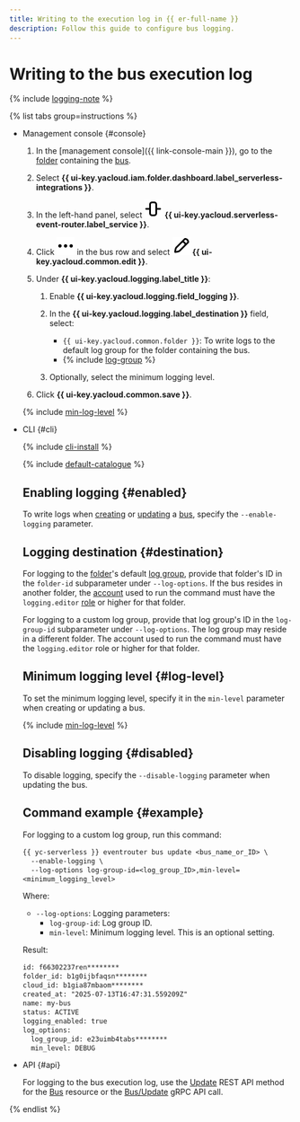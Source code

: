 ```yaml
---
title: Writing to the execution log in {{ er-full-name }}
description: Follow this guide to configure bus logging.
---
```


# Writing to the bus execution log

{% include [logging-note](../../../../_includes/functions/logging-note.md) %}

{% list tabs group=instructions %}

- Management console {#console}

  1. In the [management console]({{ link-console-main }}), go to the [folder](../../../../resource-manager/concepts/resources-hierarchy.md#folder) containing the [bus](../../../concepts/eventrouter/bus.md).
  1. Select **{{ ui-key.yacloud.iam.folder.dashboard.label_serverless-integrations }}**.
  1. In the left-hand panel, select ![image](../../../../_assets/console-icons/object-align-center-vertical.svg) **{{ ui-key.yacloud.serverless-event-router.label_service }}**.
  1. Click ![image](../../../../_assets/console-icons/ellipsis.svg) in the bus row and select ![image](../../../../_assets/console-icons/pencil.svg) **{{ ui-key.yacloud.common.edit }}**.
  1. Under **{{ ui-key.yacloud.logging.label_title }}**:

      1. Enable **{{ ui-key.yacloud.logging.field_logging }}**.
      1. In the **{{ ui-key.yacloud.logging.label_destination }}** field, select:

         * `{{ ui-key.yacloud.common.folder }}`: To write logs to the default log group for the folder containing the bus.
         * {% include [log-group](../../../../_includes/functions/log-group.md) %}

      1. Optionally, select the minimum logging level.

  1. Click **{{ ui-key.yacloud.common.save }}**.

  {% include [min-log-level](../../../../_includes/serverless-integrations/bus-min-log-level.md) %}

- CLI {#cli}

  {% include [cli-install](../../../../_includes/cli-install.md) %}

  {% include [default-catalogue](../../../../_includes/default-catalogue.md) %}

  ## Enabling logging {#enabled}
  
  To write logs when [creating](create.md) or [updating](update.md) a [bus](../../../concepts/eventrouter/bus.md), specify the `--enable-logging` parameter.
  
  ## Logging destination {#destination}
  
  For logging to the [folder](../../../../resource-manager/concepts/resources-hierarchy.md#folder)'s default [log group](../../../../logging/concepts/log-group.md), provide that folder's ID in the `folder-id` subparameter under `--log-options`. If the bus resides in another folder, the [account](../../../../iam/concepts/users/accounts.md) used to run the command must have the `logging.editor` [role](../../../../logging/security/index.md#logging-editor) or higher for that folder.
  
  For logging to a custom log group, provide that log group's ID in the `log-group-id` subparameter under `--log-options`. The log group may reside in a different folder. The account used to run the command must have the `logging.editor` role or higher for that folder.

  ## Minimum logging level {#log-level}

  To set the minimum logging level, specify it in the `min-level` parameter when creating or updating a bus.

  {% include [min-log-level](../../../../_includes/serverless-integrations/bus-min-log-level.md) %}

  ## Disabling logging {#disabled}

  To disable logging, specify the `--disable-logging` parameter when updating the bus.

  ## Command example {#example}

  For logging to a custom log group, run this command:

  ```
  {{ yc-serverless }} eventrouter bus update <bus_name_or_ID> \
    --enable-logging \
    --log-options log-group-id=<log_group_ID>,min-level=<minimum_logging_level>
  ```

  Where:

  * `--log-options`: Logging parameters:
    * `log-group-id`: Log group ID.
    * `min-level`: Minimum logging level. This is an optional setting.

  Result:

  ```text
  id: f66302237ren********
  folder_id: b1g0ijbfaqsn********
  cloud_id: b1gia87mbaom********
  created_at: "2025-07-13T16:47:31.559209Z"
  name: my-bus
  status: ACTIVE
  logging_enabled: true
  log_options:
    log_group_id: e23uimb4tabs********
    min_level: DEBUG
  ```

- API {#api}

  For logging to the bus execution log, use the [Update](../../../../serverless-integrations/eventrouter/api-ref/Bus/update.md) REST API method for the [Bus](../../../../serverless-integrations/eventrouter/api-ref/Bus/index.md) resource or the [Bus/Update](../../../../serverless-integrations/eventrouter/api-ref/grpc/Bus/update.md) gRPC API call.

{% endlist %}